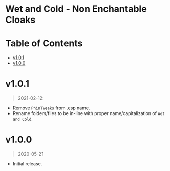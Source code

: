 # Wet and Cold - Non Enchantable Cloaks

# Table of Contents

<!-- TOC -->

- [v1.0.1](#v101)
- [v1.0.0](#v100)

<!-- /TOC -->

# v1.0.1
>2021-02-12

- Remove `PhinTweaks` from .esp name.
- Rename folders/files to be in-line with proper name/capitalization of `Wet and Cold`.

# v1.0.0
>2020-05-21

- Initial release.